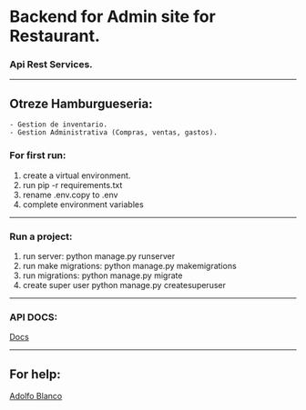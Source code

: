 # Backend for Admin site for Restaurant.
### Api Rest Services.

---

## Otreze Hamburgueseria:

    - Gestion de inventario.
    - Gestion Administrativa (Compras, ventas, gastos).


### For first run:
1.  create a virtual environment.
2.  run pip -r requirements.txt
3.  rename .env.copy to .env
4.  complete environment variables


---

### Run a project:
1.  run server: python manage.py runserver 
2.  run make migrations: python manage.py makemigrations
3.  run migrations: python manage.py migrate
4.  create super user python manage.py createsuperuser

---

### API DOCS:
[Docs](https://127.0.0.1/docs/)

---

## For help:
[Adolfo Blanco](https://www.adolfoblanco.es/contacto/)